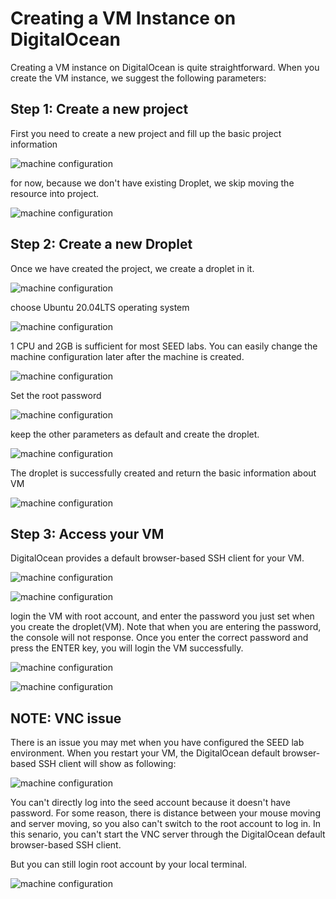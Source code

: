# Creating a VM Instance on DigitalOcean


Creating a VM instance on DigitalOcean is quite straightforward.
When you create the VM instance, we suggest the following parameters:

## Step 1: Create a new project

First you need to create a new project and fill up the basic project information

![machine configuration](./Figs/dig-create-project.png)

for now, because we don't have existing Droplet, we skip moving the resource into project.

![machine configuration](./Figs/dig-create-project2.png)

## Step 2: Create a new Droplet

Once we have created the project, we create a droplet in it.

![machine configuration](./Figs/dig-create-droplet.png)

choose Ubuntu 20.04LTS operating system

![machine configuration](./Figs/dig-create-droplet2.png)

1 CPU and 2GB is sufficient for most SEED labs. You can easily change the machine configuration later after the machine is created.

![machine configuration](./Figs/dig-create-droplet3.png)

Set the root password

![machine configuration](./Figs/dig-create-droplet4.png)

keep the other parameters as default and create the droplet.

![machine configuration](./Figs/dig-create-droplet5.png)

The droplet is successfully created and return the basic information about VM

![machine configuration](./Figs/dig-create-droplet6.png)

## Step 3: Access your VM

DigitalOcean provides a default browser-based SSH client for your VM.

![machine configuration](./Figs/dig-access-VM.png)


![machine configuration](./Figs/dig-access-VM2.png)

login the VM with root account, and enter the password you just set when you create
the droplet(VM). Note that when you are entering the password, the console will not response. Once you enter the correct password and press the ENTER key, you will login the VM successfully.


![machine configuration](./Figs/dig-access-VM3.png)

![machine configuration](./Figs/dig-access-VM4.png)


## NOTE: VNC issue

There is an issue you may met when you have configured the SEED lab environment. When you restart your VM, the DigitalOcean default browser-based SSH client will show as following:

![machine configuration](./Figs/dig-VNC-issue.png)

You can't directly log into the seed account because it doesn't have password. For some reason, there is distance between your mouse moving and server moving, so you also can't switch to the root account to log in. In this senario, you can't start the VNC server through the DigitalOcean default browser-based SSH client.

But you can still login root account by your local terminal.

![machine configuration](./Figs/dig-VNC-issue2.png)

